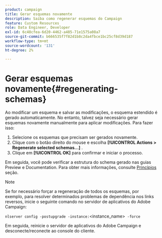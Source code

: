 ```yaml
---
product: campaign
title: Gerar esquemas novamente
description: Saiba como regenerar esquemas do Campaign
feature: Custom Resources
role: Data Engineer, Developer
exl-id: 6c48cfea-6d20-4462-a485-71e1575a08a7
source-git-commit: b666535f7f82d1b8c2da4fbce1bc25cf8d39d187
workflow-type: tm+mt
source-wordcount: '131'
ht-degree: 2%

---
```


# Gerar esquemas novamente{#regenerating-schemas}

Ao modificar um esquema e salvar as modificações, o esquema estendido é gerado automaticamente. No entanto, talvez seja necessário gerar esquemas novamente manualmente para aplicar modificações. Para fazer isso:

1. Selecione os esquemas que precisam ser gerados novamente.
1. Clique com o botão direito do mouse e escolha **[!UICONTROL Actions > Regenerate selected schemas...]** .
1. Clique em **[!UICONTROL OK]** para confirmar e iniciar o processo.

Em seguida, você pode verificar a estrutura do schema gerado nas guias Preview e Documentation. Para obter mais informações, consulte [Princípios](../../configuration/using/data-schemas.md#principles) seção.

>[!NOTE]
>
>Se for necessário forçar a regeneração de todos os esquemas, por exemplo, para resolver determinados problemas de dependência nos links reversos, inicie o seguinte comando no servidor de aplicativos do Adobe Campaign:
>
> `nlserver config -postupgrade -instance:`&lt;instance_name>` -force`
>
>Em seguida, reinicie o servidor de aplicativos do Adobe Campaign e desconecte/reconecte ao console do cliente.
